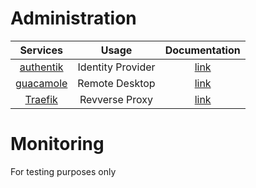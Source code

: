 # Administration
|                     **Services**                      |     **Usage**     |  **Documentation**   |
|:-----------------------------------------------------:|:-----------------:|:--------------------:|
| [authentik](https://github.com/goauthentik/authentik) | Identity Provider | [link](administration/authentik/README.md) |
| [guacamole](https://guacamole.apache.org/) |  Remote Desktop   | [link](administration/guacamole/README.md) |
|     [Traefik](https://github.com/traefik/traefik)     |  Revverse Proxy   |  [link](administration/traefik/README.md)  |

# Monitoring
For testing purposes only

